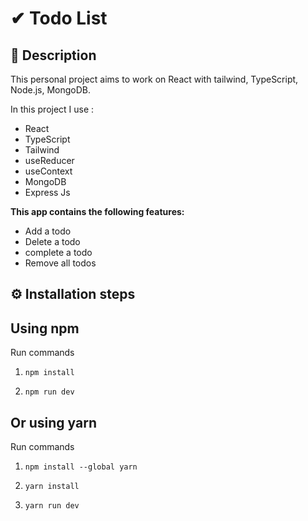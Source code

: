 # ✔︎ Todo List

## 📝 Description

This personal project aims to work on React with tailwind, TypeScript, Node.js, MongoDB.

In this project I use :

- React
- TypeScript
- Tailwind
- useReducer
- useContext
- MongoDB
- Express Js

**This app contains the following features:**

- Add a todo
- Delete a todo
- complete a todo
- Remove all todos

## ⚙️ Installation steps

## Using npm

Run commands

1. `npm install`

2. `npm run dev`

## Or using yarn

Run commands

1. `npm install --global yarn`

2. `yarn install`

3. `yarn run dev`
